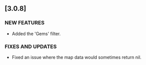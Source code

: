 ## [3.0.8]
### NEW FEATURES
- Added the 'Gems' filter.

### FIXES AND UPDATES
- Fixed an issue where the map data would sometimes return nil.